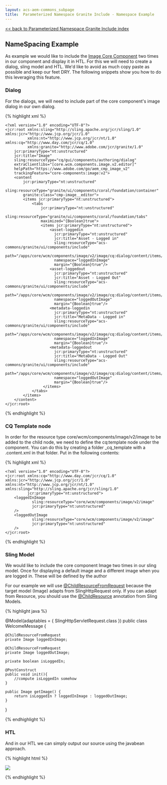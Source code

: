 ```yaml
---
layout: acs-aem-commons_subpage
title:  Parameterized Namespace Granite Include - Namespace Example
---
```


[<< back to Parameterized Namespace Granite Include index](../index.html)

## NameSpacing Example

As example we would like to include the [Image Core Component](https://docs.adobe.com/content/help/en/experience-manager-core-components/using/components/image.html) two times in our component and display it in HTL.
For this we will need to create a dialog, sling model and HTL. We'd like to avoid as much copy paste as possible and keep our feet DRY.
The following snippets show you how to do this leveraging this feature.


### Dialog

For the dialogs, we will need to include part of the core component's image dialog in our own dialog.

{% highlight xml %}

    <?xml version="1.0" encoding="UTF-8"?>
    <jcr:root xmlns:sling="http://sling.apache.org/jcr/sling/1.0" xmlns:jcr="http://www.jcp.org/jcr/1.0"
              xmlns:nt="http://www.jcp.org/jcr/nt/1.0" xmlns:cq="http://www.day.com/jcr/cq/1.0"
              xmlns:granite="http://www.adobe.com/jcr/granite/1.0"
        jcr:primaryType="nt:unstructured"
        jcr:title="Image"
        sling:resourceType="cq/gui/components/authoring/dialog"
        extraClientlibs="[core.wcm.components.image.v2.editor]"
        helpPath="https://www.adobe.com/go/aem_cmp_image_v2"
        trackingFeature="core-components:image:v2">
        <content
            jcr:primaryType="nt:unstructured"
            sling:resourceType="granite/ui/components/coral/foundation/container"
            granite:class="cmp-image__editor">
            <items jcr:primaryType="nt:unstructured">
                <tabs
                    jcr:primaryType="nt:unstructured"
                    sling:resourceType="granite/ui/components/coral/foundation/tabs"
                    maximized="{Boolean}true">
                    <items jcr:primaryType="nt:unstructured">
                        <asset-loggedin
                          jcr:primaryType="nt:unstructured"
                          jcr:title="Asset - Logged in"
                          sling:resourceType="acs-commons/granite/ui/components/include"
                          path="/apps/core/wcm/components/image/v2/image/cq:dialog/content/items/tabs/items/asset"
                          namespace="loggedInImage"
                          margin="{Boolean}true"/>
                        <asset-loggedout
                          jcr:primaryType="nt:unstructured"
                          jcr:title="Asset - Logged Out"
                          sling:resourceType="acs-commons/granite/ui/components/include"
                          path="/apps/core/wcm/components/image/v2/image/cq:dialog/content/items/tabs/items/asset"
                          namespace="loggedOutImage"
                          margin="{Boolean}true"/>
                        <metadata-loggedin
                          jcr:primaryType="nt:unstructured"
                          jcr:title="MetaData - Logged in"
                          sling:resourceType="acs-commons/granite/ui/components/include"
                          path="/apps/core/wcm/components/image/v2/image/cq:dialog/content/items/tabs/items/metadata"
                          namespace="loggedInImage"
                          margin="{Boolean}true"/>
                        <metadata-loggedout
                          jcr:primaryType="nt:unstructured"
                          jcr:title="MetaData - Logged Out"
                          sling:resourceType="acs-commons/granite/ui/components/include"
                          path="/apps/core/wcm/components/image/v2/image/cq:dialog/content/items/tabs/items/metadata"
                          namespace="loggedOutImage"
                          margin="{Boolean}true"/>
                     </items>
                </tabs>
            </items>
        </content>
    </jcr:root>
    
{% endhighlight %}
                                
### CQ Template node

In order for the resource type core/wcm/components/image/v2/image to be added to the child node, we need to define the cq:template node under the component.
You can do this by creating a folder _cq_template with a .content.xml in that folder.
Put in the following contents:

{% highlight xml %}

    <?xml version="1.0" encoding="UTF-8"?>
    <jcr:root xmlns:cq="http://www.day.com/jcr/cq/1.0" xmlns:jcr="http://www.jcp.org/jcr/1.0" xmlns:nt="http://www.jcp.org/jcr/nt/1.0" xmlns:sling="http://sling.apache.org/jcr/sling/1.0"
              jcr:primaryType="nt:unstructured">
        <loggedInImage
                sling:resourceType="core/wcm/components/image/v2/image"
                jcr:primaryType="nt:unstructured"
        />
        <loggedOutImage
                sling:resourceType="core/wcm/components/image/v2/image"
                jcr:primaryType="nt:unstructured"
        />
    </jcr:root>
                                                        
 {% endhighlight %}              


### Sling Model

We would like to include the core component Image two times in our sling model.
Once for displaying a default image and a different image when you are logged in. 
These will be defined by the author

For our example we will use  [@ChildResourceFromRequest](../../sling-model-injectors/child-resource-from-request/index.html) because the target model (Image) adapts from SlingHttpRequest only.
If you can adapt from Resource, you should use the [@ChildResource](https://sling.apache.org/apidocs/sling8/org/apache/sling/models/annotations/injectorspecific/ChildResource.html) annotation from Sling Models.

{% highlight java %}
    
@Model(adaptables = { SlingHttpServletRequest.class })
public class WelcomeMessage {

    @ChildResourceFromRequest
    private Image loggedInImage;
    
    @ChildResourceFromRequest
    private Image loggedOutImage;

    private boolean isLoggedIn;
    
    @PostConstruct
    public void init(){
        //compute isLoggedIn somehow
    }

    public Image getImage() {
        return isLoggedIn ? loggedInImage : loggedOutImage;
    }
}
    
{% endhighlight %}

### HTL

And in our HTL we can simply output our source using the javabean approach.

{% highlight html %}

<div sly-data-sly-use.welcome="${'com.acs.components.WelcomeMessage'}">
    <img src="${welcome.image.src>"/>
</div>
    
{% endhighlight %}